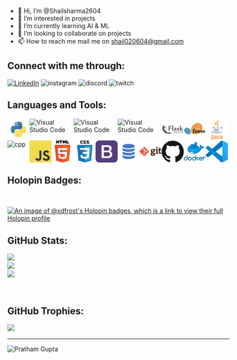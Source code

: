 - 👋 Hi, I’m @Shailsharma2604
- 👀 I’m interested in projects
- 🌱 I’m currently learning AI & ML
- 💞️ I’m looking to collaborate on projects
- 📫 How to reach me mail me on shail020604@gmail.com



## Connect with me through:

<a href="https://www.linkedin.com/in/shail-sharma-607175250/">![LinkedIn](https://img.shields.io/badge/linkedin-%230077B5.svg?style=for-the-badge&logo=linkedin&logoColor=white)<a/>
![instagram](https://img.shields.io/badge/Instagram-%23E4405F.svg?style=for-the-badge&logo=Instagram&logoColor=white)
![discord](https://img.shields.io/badge/Discord-%235865F2.svg?style=for-the-badge&logo=discord&logoColor=white)
![twitch](https://img.shields.io/badge/Twitch-%239146FF.svg?style=for-the-badge&logo=Twitch&logoColor=white)
<br />

## Languages and Tools:

[<img align="left" alt="Python" width="50px" src="https://raw.githubusercontent.com/github/explore/80688e429a7d4ef2fca1e82350fe8e3517d3494d/topics/python/python.png" />][Python]
[<img align="left" alt="Visual Studio Code" width="100px" src="https://img.shields.io/badge/pandas-%23150458.svg?style=for-the-badge&logo=pandas&logoColor=white" />][Pandas]
[<img align="left" alt="Visual Studio Code" width="100px" src="https://img.shields.io/badge/numpy-%23013243.svg?style=for-the-badge&logo=numpy&logoColor=white" />][Numpy]
[<img align="left" alt="Visual Studio Code" width="100px" src="https://img.shields.io/badge/Matplotlib-%23ffffff.svg?style=for-the-badge&logo=Matplotlib&logoColor=black" />][Matplotlib]
[<img align="left" alt="Python" width="50px" src="https://raw.githubusercontent.com/github/explore/80688e429a7d4ef2fca1e82350fe8e3517d3494d/topics/flask/flask.png" />][Flask]
[<img align="left" alt="Sklearn" width="50px" src="https://raw.githubusercontent.com/github/explore/80688e429a7d4ef2fca1e82350fe8e3517d3494d/topics/scikit-learn/scikit-learn.png" />][scikit-learn]
[<img align="left" alt="Java" width="50px" src="https://raw.githubusercontent.com/github/explore/80688e429a7d4ef2fca1e82350fe8e3517d3494d/topics/java/java.png" />][Java]
[<img align="left" alt="cpp" width="50px" src="https://raw.githubusercontent.com/isocpp/logos/master/cpp_logo.png" />][cpp]
[<img align="left" alt="javascript" width="50px" src="https://raw.githubusercontent.com/github/explore/80688e429a7d4ef2fca1e82350fe8e3517d3494d/topics/javascript/javascript.png" />][javascript]
<br/>
<br/>

[<img align="left" alt="HTML5" width="50px" src="https://raw.githubusercontent.com/github/explore/80688e429a7d4ef2fca1e82350fe8e3517d3494d/topics/html/html.png" />][HTML5]
[<img align="left" alt="CSS" width="50px" src="https://raw.githubusercontent.com/github/explore/80688e429a7d4ef2fca1e82350fe8e3517d3494d/topics/css/css.png" />][CSS]
[<img align="left" alt="Bootstrap" width="50px" src="https://raw.githubusercontent.com/github/explore/80688e429a7d4ef2fca1e82350fe8e3517d3494d/topics/bootstrap/bootstrap.png" />][Bootstrap]
[<img align="left" alt="SQL" width="50px" src="https://raw.githubusercontent.com/github/explore/80688e429a7d4ef2fca1e82350fe8e3517d3494d/topics/sql/sql.png" />][sql]
[<img align="left" alt="Git" width="50px" src="https://raw.githubusercontent.com/github/explore/80688e429a7d4ef2fca1e82350fe8e3517d3494d/topics/git/git.png" />][Git]
[<img align="left" alt="GitHub" width="50px" src="https://raw.githubusercontent.com/github/explore/78df643247d429f6cc873026c0622819ad797942/topics/github/github.png" />][GitHub]
[<img align="left" alt="docker" width="50px" src="https://raw.githubusercontent.com/github/explore/80688e429a7d4ef2fca1e82350fe8e3517d3494d/topics/docker/docker.png" />][docker]
[<img align="left" alt="Visual Studio Code" width="50px" src="https://raw.githubusercontent.com/github/explore/80688e429a7d4ef2fca1e82350fe8e3517d3494d/topics/visual-studio-code/visual-studio-code.png" />][Visual Studio Code]

<br />

<br /> 
<br /> 


## Holopin Badges:

<br>

[![An image of @xdfrost's Holopin badges, which is a link to view their full Holopin profile](https://holopin.me/xdfrost)](https://holopin.io/@xdfrost)

## GitHub Stats:
![](https://github-readme-stats.vercel.app/api?username=XDFrost&theme=radical&hide_border=true&include_all_commits=true&count_private=true)<br/>
![](https://github-readme-streak-stats.herokuapp.com/?user=XDFrost&theme=radical&hide_border=true)<br/>
![](https://github-readme-stats.vercel.app/api/top-langs/?username=XDFrost&theme=radical&hide_border=true&include_all_commits=true&count_private=true&layout=compact)

<br/>

## GitHub Trophies:
![](https://github-profile-trophy.vercel.app/?username=XDFrost&theme=radical&no-frame=true&no-bg=true&margin-w=4)

---

<p align="left"> <img src="https://komarev.com/ghpvc/?username=XDFrost&label=Profile%20views&color=0e75b6&style=flat" alt="Pratham Gupta" /> </p>


[instagram]: https://www.instagram.com/__frostxd/
[Linkedin]: https://www.linkedin.com/in/pratham-gupta-590445255/
[discord]: https://discord.com/
[Visual Studio Code]: https://code.visualstudio.com/download
[Git]: https://git-scm.com/downloads
[Github]: https://desktop.github.com/
[Python]: https://www.python.org/downloads/
[HTML5]: https://en.wikipedia.org/wiki/HTML
[CSS]: https://en.wikipedia.org/wiki/CSS
[javascript]: https://en.wikipedia.org/wiki/JavaScript
[twitch]: https://www.twitch.tv/ig_frostxd
[cpp]: https://sourceforge.net/projects/orwelldevcpp/
[sql]: https://dev.mysql.com/doc/
[docker]: https://docs.docker.com
[Numpy]: https://numpy.org/doc/
[Pandas]: https://pandas.pydata.org/docs/
[Java]: https://docs.oracle.com/en/java/
[Bootstrap]: https://getbootstrap.com
[Flask]: https://flask.palletsprojects.com/en/3.0.x/
[Matplotlib]: https://matplotlib.org
[scikit-learn]: https://scikit-learn.org/stable/

